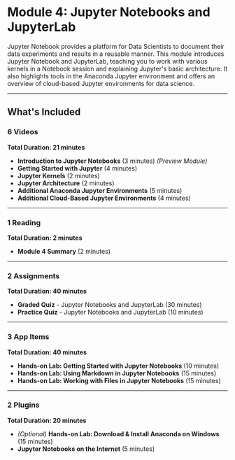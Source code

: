 # Module 4: Jupyter Notebooks and JupyterLab

Jupyter Notebook provides a platform for Data Scientists to document their data experiments and results in a reusable manner. This module introduces Jupyter Notebook and JupyterLab, teaching you to work with various kernels in a Notebook session and explaining Jupyter's basic architecture. It also highlights tools in the Anaconda Jupyter environment and offers an overview of cloud-based Jupyter environments for data science.

---

## What's Included

### **6 Videos**  
**Total Duration: 21 minutes**  
- **Introduction to Jupyter Notebooks** (3 minutes) *(Preview Module)*  
- **Getting Started with Jupyter** (4 minutes)  
- **Jupyter Kernels** (2 minutes)  
- **Jupyter Architecture** (2 minutes)  
- **Additional Anaconda Jupyter Environments** (5 minutes)  
- **Additional Cloud-Based Jupyter Environments** (4 minutes)

---

### **1 Reading**  
**Total Duration: 2 minutes**  
- **Module 4 Summary** (2 minutes)

---

### **2 Assignments**  
**Total Duration: 40 minutes**  
- **Graded Quiz** - Jupyter Notebooks and JupyterLab (30 minutes)  
- **Practice Quiz** - Jupyter Notebooks and JupyterLab (10 minutes)

---

### **3 App Items**  
**Total Duration: 40 minutes**  
- **Hands-on Lab: Getting Started with Jupyter Notebooks** (10 minutes)  
- **Hands-on Lab: Using Markdown in Jupyter Notebooks** (15 minutes)  
- **Hands-on Lab: Working with Files in Jupyter Notebooks** (15 minutes)

---

### **2 Plugins**  
**Total Duration: 20 minutes**  
- *(Optional)* **Hands-on Lab: Download & Install Anaconda on Windows** (15 minutes)  
- **Jupyter Notebooks on the Internet** (5 minutes)
